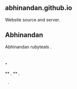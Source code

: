 ## abhinandan.github.io
Website source and server. 

## Abhinandan
Abhinandan rubyteals . 

## . 
** .  **
   .   
   
   
   
   
   
   
   
   
     .  
     
     
     
     
